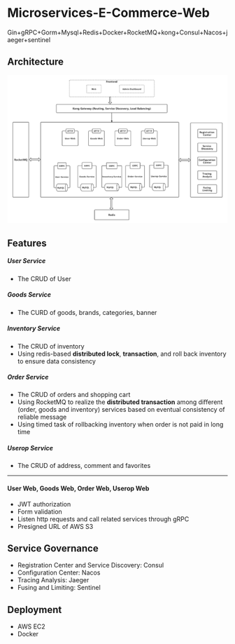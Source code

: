 # Microservices-E-Commerce-Web

Gin+gRPC+Gorm+Mysql+Redis+Docker+RocketMQ+kong+Consul+Nacos+jaeger+sentinel



## Architecture

![img](img/img.jpg)

## Features

##### User Service

- The CRUD of User

##### Goods Service

- The CURD of goods, brands, categories, banner

##### Inventory Service

- The CRUD of inventory
- Using redis-based **distributed lock**, **transaction**, and  roll back inventory to ensure data consistency

##### Order Service

- The CRUD of orders and shopping cart
- Using RocketMQ to realize the **distributed transaction** among different (order, goods and inventory) services based on eventual consistency of reliable message 
- Using timed task of rollbacking inventory when order is not paid in long time

##### Userop Service

- The CRUD of address, comment and favorites

------------------------------------------------------------------------------------------------------------------------------------------------------------------

#### User Web, Goods Web, Order Web, Userop Web

- JWT authorization
- Form validation
- Listen http requests and call related services through gRPC
- Presigned URL of AWS S3



## Service Governance

- Registration Center and Service Discovery: Consul
- Configuration Center: Nacos
- Tracing Analysis: Jaeger
- Fusing and Limiting: Sentinel



## Deployment

- AWS EC2 
- Docker